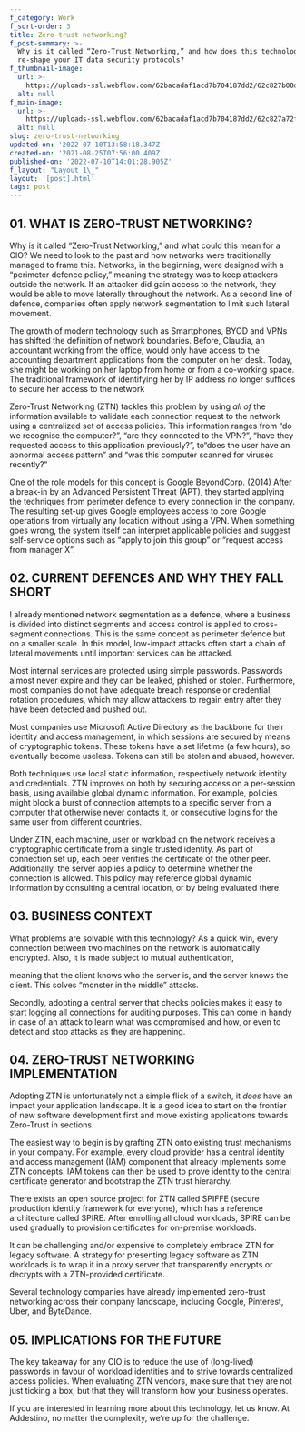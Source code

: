 ```yaml
---
f_category: Work
f_sort-order: 3
title: Zero-trust networking?
f_post-summary: >-
  Why is it called “Zero-Trust Networking,” and how does this technology
  re-shape your IT data security protocols? 
f_thumbnail-image:
  url: >-
    https://uploads-ssl.webflow.com/62bacadaf1acd7b704187dd2/62c827b00d50b215a849aaad_Artboard%2016.png
  alt: null
f_main-image:
  url: >-
    https://uploads-ssl.webflow.com/62bacadaf1acd7b704187dd2/62c827a72ffe37a5986d6191_Artboard%2017.png
  alt: null
slug: zero-trust-networking
updated-on: '2022-07-10T13:58:18.347Z'
created-on: '2021-08-25T07:56:00.409Z'
published-on: '2022-07-10T14:01:28.905Z'
f_layout: "Layout 1\_"
layout: '[post].html'
tags: post
---
```


01\. WHAT IS ZERO-TRUST NETWORKING?
-----------------------------------

Why is it called “Zero-Trust Networking,” and what could this mean for a CIO? We need to look to the past and how networks were traditionally managed to frame this. Networks, in the beginning, were designed with a “perimeter defence policy,” meaning the strategy was to keep attackers outside the network. If an attacker did gain access to the network, they would be able to move laterally throughout the network. As a second line of defence, companies often apply network segmentation to limit such lateral movement.

The growth of modern technology such as Smartphones, BYOD and VPNs has shifted the definition of network boundaries. Before, Claudia, an accountant working from the office, would only have access to the accounting department applications from the computer on her desk. Today, she might be working on her laptop from home or from a co-working space. The traditional framework of identifying her by IP address no longer suffices to secure her access to the network

Zero-Trust Networking (ZTN) tackles this problem by using _all of_ the information available to validate each connection request to the network using a centralized set of access policies. This information ranges from “do we recognise the computer?”, “are they connected to the VPN?”, “have they requested access to this application previously?”, to“does the user have an abnormal access pattern” and “was this computer scanned for viruses recently?”

One of the role models for this concept is Google BeyondCorp. (2014) After a break-in by an Advanced Persistent Threat (APT), they started applying the techniques from perimeter defence to every connection in the company. The resulting set-up gives Google employees access to core Google operations from virtually any location without using a VPN. When something goes wrong, the system itself can interpret applicable policies and suggest self-service options such as “apply to join this group” or “request access from manager X”.

02\. CURRENT DEFENCES AND WHY THEY FALL SHORT
---------------------------------------------

I already mentioned network segmentation as a defence, where a business is divided into distinct segments and access control is applied to cross-segment connections. This is the same concept as perimeter defence but on a smaller scale. In this model, low-impact attacks often start a chain of lateral movements until important services can be attacked.

Most internal services are protected using simple passwords. Passwords almost never expire and they can be leaked, phished or stolen. Furthermore, most companies do not have adequate breach response or credential rotation procedures, which may allow attackers to regain entry after they have been detected and pushed out.

Most companies use Microsoft Active Directory as the backbone for their identity and access management, in which sessions are secured by means of cryptographic tokens. These tokens have a set lifetime (a few hours), so eventually become useless. Tokens can still be stolen and abused, however.

Both techniques use local static information, respectively network identity and credentials. ZTN improves on both by securing access on a per-session basis, using available global dynamic information. For example, policies might block a burst of connection attempts to a specific server from a computer that otherwise never contacts it, or consecutive logins for the same user from different countries.

Under ZTN, each machine, user or workload on the network receives a cryptographic certificate from a single trusted identity. As part of connection set up, each peer verifies the certificate of the other peer. Additionally, the server applies a policy to determine whether the connection is allowed. This policy may reference global dynamic information by consulting a central location, or by being evaluated there.

03\. BUSINESS CONTEXT
---------------------

What problems are solvable with this technology? As a quick win, every connection between two machines on the network is automatically encrypted. Also, it is made subject to mutual authentication,

meaning that the client knows who the server is, and the server knows the client. This solves “monster in the middle” attacks.

Secondly, adopting a central server that checks policies makes it easy to start logging all connections for auditing purposes. This can come in handy in case of an attack to learn what was compromised and how, or even to detect and stop attacks as they are happening.

04\. ZERO-TRUST NETWORKING IMPLEMENTATION
-----------------------------------------

Adopting ZTN is unfortunately not a simple flick of a switch, it _does_ have an impact your application landscape. It is a good idea to start on the frontier of new software development first and move existing applications towards Zero-Trust in sections.

The easiest way to begin is by grafting ZTN onto existing trust mechanisms in your company. For example, every cloud provider has a central identity and access management (IAM) component that already implements some ZTN concepts. IAM tokens can then be used to prove identity to the central certificate generator and bootstrap the ZTN trust hierarchy.

There exists an open source project for ZTN called SPIFFE (secure production identity framework for everyone), which has a reference architecture called SPIRE. After enrolling all cloud workloads, SPIRE can be used gradually to provision certificates for on-premise workloads.

It can be challenging and/or expensive to completely embrace ZTN for legacy software. A strategy for presenting legacy software as ZTN workloads is to wrap it in a proxy server that transparently encrypts or decrypts with a ZTN-provided certificate.

Several technology companies have already implemented zero-trust networking across their company landscape, including Google, Pinterest, Uber, and ByteDance.

05\. IMPLICATIONS FOR THE FUTURE
--------------------------------

The key takeaway for any CIO is to reduce the use of (long-lived) passwords in favour of workload identities and to strive towards centralized access policies. When evaluating ZTN vendors, make sure that they are not just ticking a box, but that they will transform how your business operates.

If you are interested in learning more about this technology, let us know. At Addestino, no matter the complexity, we’re up for the challenge.

‍
